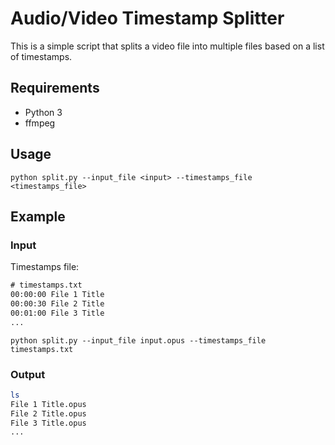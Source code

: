 # Audio/Video Timestamp Splitter
This is a simple script that splits a video file into multiple files based on a list of timestamps. 

## Requirements
- Python 3
- ffmpeg

## Usage
`python split.py --input_file <input> --timestamps_file <timestamps_file>`

## Example

### Input
Timestamps file:
```txt  
# timestamps.txt
00:00:00 File 1 Title
00:00:30 File 2 Title
00:01:00 File 3 Title
...
```
`python split.py --input_file input.opus --timestamps_file timestamps.txt`

### Output
```bash
ls
File 1 Title.opus
File 2 Title.opus
File 3 Title.opus
...
```